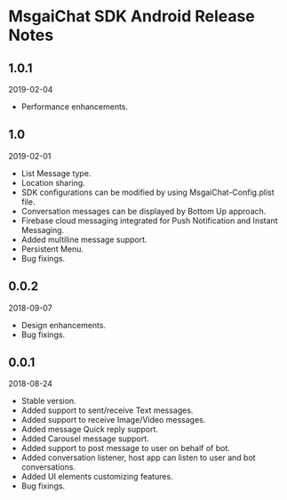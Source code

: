 # MsgaiChat SDK Android Release Notes

## 1.0.1
2019-02-04

* Performance enhancements.

## 1.0
2019-02-01

* List Message type.
* Location sharing.
* SDK configurations can be modified by using MsgaiChat-Config.plist file.
* Conversation messages can be displayed by Bottom Up approach.
* Firebase cloud messaging integrated for Push Notification and Instant Messaging.
* Added multiline message support.
* Persistent Menu.
* Bug fixings.

## 0.0.2
2018-09-07

* Design enhancements.
* Bug fixings.


## 0.0.1
2018-08-24

* Stable version.
* Added support to sent/receive Text messages.
* Added support to receive Image/Video messages.
* Added message Quick reply support.
* Added Carousel message support.
* Added support to post message to user on behalf of bot.
* Added conversation listener, host app can listen to user and bot conversations.
* Added UI elements customizing features.
* Bug fixings.


